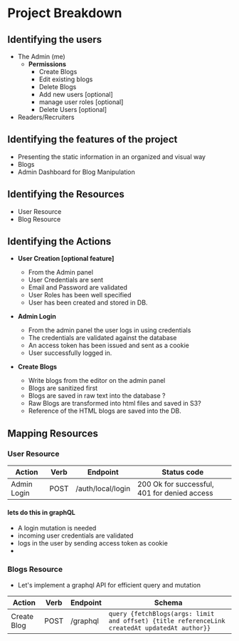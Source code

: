 # Project Breakdown

## Identifying the users

- The Admin (me)
  - **Permissions**
    - Create Blogs
    - Edit existing blogs
    - Delete Blogs
    - Add new users [optional]
    - manage user roles [optional]
    - Delete Users [optional]
- Readers/Recruiters

## Identifying the features of the project

- Presenting the static information in an organized and visual way
- Blogs
- Admin Dashboard for Blog Manipulation

## Identifying the Resources

- User Resource
- Blog Resource

## Identifying the Actions

- **User Creation [optional feature]**

  - From the Admin panel
  - User Credentials are sent
  - Email and Password are validated
  - User Roles has been well specified
  - User has been created and stored in DB.

- **Admin Login**

  - From the admin panel the user logs in using credentials
  - The credentials are validated against the database
  - An access token has been issued and sent as a cookie
  - User successfully logged in.

- **Create Blogs**
  - Write blogs from the editor on the admin panel
  - Blogs are sanitized first
  - Blogs are saved in raw text into the database ?
  - Raw Blogs are transformed into html files and saved in S3?
  - Reference of the HTML blogs are saved into the DB.

## Mapping Resources

### User Resource

| Action      | Verb | Endpoint          | Status code                                  |
| ----------- | ---- | ----------------- | -------------------------------------------- |
| Admin Login | POST | /auth/local/login | 200 Ok for successful, 401 for denied access |

#### lets do this in graphQL

- A login mutation is needed
- incoming user credentials are validated
- logs in the user by sending access token as cookie
-

### Blogs Resource

- Let's implement a graphql API for efficient query and mutation

| Action      | Verb | Endpoint | Schema                                                                                        |
| ----------- | ---- | -------- | --------------------------------------------------------------------------------------------- |
| Create Blog | POST | /graphql | `query {fetchBlogs(args: limit and offset) {title referenceLink createdAt updatedAt author}}` |
